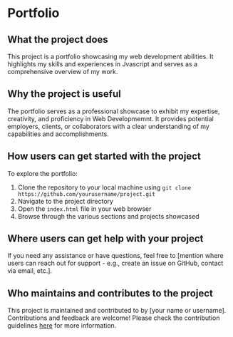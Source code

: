 # Portfolio

## What the project does
This project is a portfolio showcasing my web development abilities. It highlights my skills and experiences in Jvascript and serves as a comprehensive overview of my work.

## Why the project is useful
The portfolio serves as a professional showcase to exhibit my expertise, creativity, and proficiency in Web Developmemnt. It provides potential employers, clients, or collaborators with a clear understanding of my capabilities and accomplishments.

## How users can get started with the project
To explore the portfolio:
1. Clone the repository to your local machine using `git clone https://github.com/yourusername/project.git`
2. Navigate to the project directory
3. Open the `index.html` file in your web browser
4. Browse through the various sections and projects showcased

## Where users can get help with your project
If you need any assistance or have questions, feel free to [mention where users can reach out for support - e.g., create an issue on GitHub, contact via email, etc.].

## Who maintains and contributes to the project
This project is maintained and contributed to by [your name or username]. Contributions and feedback are welcome! Please check the contribution guidelines [here](link-to-contributing.md) for more information.
